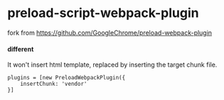 preload-script-webpack-plugin
=============

fork from https://github.com/GoogleChrome/preload-webpack-plugin

#### different

It won't insert html template, replaced by inserting the target chunk file.

```
plugins = [new PreloadWebpackPlugin({
    insertChunk: 'vendor' 
}]
```